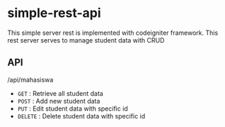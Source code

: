 # simple-rest-api

This simple server rest is implemented with codeigniter framework. This rest server serves to manage student data with CRUD

## API

/api/mahasiswa
* ```GET``` : Retrieve all student data
* ```POST``` : Add new student data
* ```PUT``` : Edit student data with specific id
* ```DELETE``` : Delete student data with specific id
